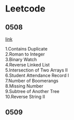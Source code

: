 # Leetcode

## 0508
[link](./leetcode/0508.md)

1.Contains Duplicate   
2.Roman to Integer   
3.Binary Watch  
4.Reverse Linked List   
5.Intersection of Two Arrays II  
6.Student Attendance Record I  
7.Number of Boomerangs   
8.Missing Number   
9.Subtree of Another Tree   
10.Reverse String II

## 0509

